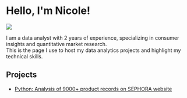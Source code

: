 # Hello, I'm Nicole!
<a href="https://www.linkedin.com/in/nicolekhooxy/"><img src="https://img.shields.io/badge/-LinkedIn-0072b1?&style=for-the-badge&logo=linkedin&logoColor=white" /></a>

I am a data analyst with 2 years of experience, specializing in consumer insights and quantitative market research.<br>
This is the page I use to host my data analytics projects and highlight my technical skills. 

## Projects
- <a href="https://github.com/nicolekhoo/Sephora-Product-EDA/tree/main">Python: Analysis of 9000+ product records on SEPHORA website</a> 



